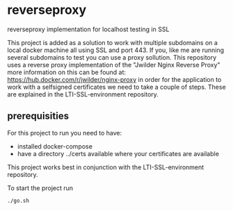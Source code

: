 # reverseproxy
reverseproxy implementation for localhost testing in SSL

This project is added as a solution to work with multiple subdomains on a local docker machine all using SSL and port 443. If you, like me are running several subdomains to test you can use a proxy sollution. This repository uses a reverse proxy implementation of the "Jwilder Nginx Reverse Proxy" more information on this can be found at: https://hub.docker.com/r/jwilder/nginx-proxy 
in order for the application to work with a selfsigned certificates we need to take a couple of steps. These are explained in the LTI-SSL-environment repository.  

## prerequisities
For this project to run you need to have:
* installed docker-compose
* have a directory ../certs available where your certificates are available

This project works best in conjunction with the LTI-SSL-environment repository. 

To start the project run

    ./go.sh

